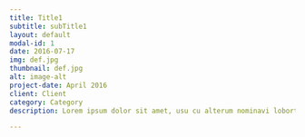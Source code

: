 ```yaml
---
title: Title1
subtitle: subTitle1
layout: default
modal-id: 1
date: 2016-07-17
img: def.jpg
thumbnail: def.jpg
alt: image-alt
project-date: April 2016
client: Client
category: Category
description: Lorem ipsum dolor sit amet, usu cu alterum nominavi lobortis. At duo novum diceret. Tantas apeirian vix et, usu sanctus postulant inciderint ut, populo diceret necessitatibus in vim. Cu eum dicam feugiat noluisse.

---
```

